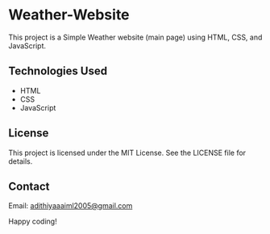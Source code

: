 # Weather-Website

This project is a Simple Weather website (main page) using HTML, CSS, and JavaScript.

## Technologies Used

- HTML
- CSS
- JavaScript
   
## License

This project is licensed under the MIT License. See the LICENSE file for details.

## Contact

Email: adithiyaaaiml2005@gmail.com

Happy coding!
